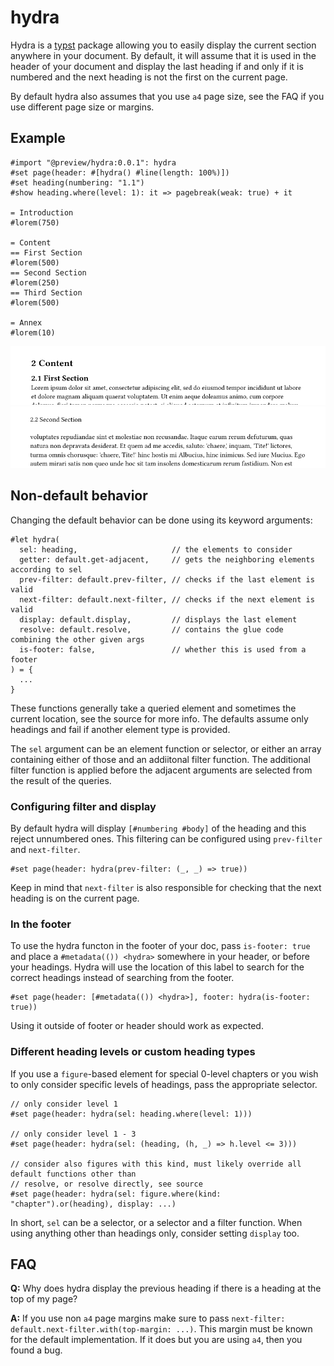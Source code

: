 # hydra
Hydra is a [typst] package allowing you to easily display the current section anywhere in your
document. By default, it will assume that it is used in the header of your document and display
the last heading if and only if it is numbered and the next heading is not the first on the current
page.

By default hydra also assumes that you use `a4` page size, see the FAQ if you use different page
size or margins.

## Example
```typst
#import "@preview/hydra:0.0.1": hydra
#set page(header: #[hydra() #line(length: 100%)])
#set heading(numbering: "1.1")
#show heading.where(level: 1): it => pagebreak(weak: true) + it

= Introduction
#lorem(750)

= Content
== First Section
#lorem(500)
== Second Section
#lorem(250)
== Third Section
#lorem(500)

= Annex
#lorem(10)
```
![example1][example1]
![example2][example2]

## Non-default behavior
Changing the default behavior can be done using its keyword arguments:
```typst
#let hydra(
  sel: heading,                     // the elements to consider
  getter: default.get-adjacent,     // gets the neighboring elements according to sel
  prev-filter: default.prev-filter, // checks if the last element is valid
  next-filter: default.next-filter, // checks if the next element is valid
  display: default.display,         // displays the last element
  resolve: default.resolve,         // contains the glue code combining the other given args
  is-footer: false,                 // whether this is used from a footer
) = {
  ...
}
```
These functions generally take a queried element and sometimes the current location, see the source
for more info. The defaults assume only headings and fail if another element type is provided.

The `sel` argument can be an element function or selector, or either an array containing either
of those and an addiitonal filter function. The additional filter function is applied before the
adjacent arguments are selected from the result of the queries.

### Configuring filter and display
By default hydra will display `[#numbering #body]` of the heading and this reject unnumbered
ones. This filtering can be configured using `prev-filter` and `next-filter`.
```typst
#set page(header: hydra(prev-filter: (_, _) => true))
```

Keep in mind that `next-filter` is also responsible for checking that the next heading is on the
current page.

### In the footer
To use the hydra functon in the footer of your doc, pass `is-footer: true` and place a
`#metadata(()) <hydra>` somewhere in your header, or before your headings. Hydra will use the
location of this label to search for the correct headings instead of searching from the footer.

```typst
#set page(header: [#metadata(()) <hydra>], footer: hydra(is-footer: true))
```

Using it outside of footer or header should work as expected.

### Different heading levels or custom heading types
If you use a `figure`-based element for special 0-level chapters or you wish to only consider
specific levels of headings, pass the appropriate selector.

```typst
// only consider level 1
#set page(header: hydra(sel: heading.where(level: 1)))

// only consider level 1 - 3
#set page(header: hydra(sel: (heading, (h, _) => h.level <= 3)))

// consider also figures with this kind, must likely override all default functions other than
// resolve, or resolve directly, see source
#set page(header: hydra(sel: figure.where(kind: "chapter").or(heading), display: ...)
```

In short, `sel` can be a selector, or a selector and a filter function. When using anything other
than headings only, consider setting `display` too.

## FAQ
**Q:** Why does hydra display the previous heading if there is a heading at the top of my page?

**A:** If you use non `a4` page margins make sure to pass
`next-filter: default.next-filter.with(top-margin: ...)`. This margin must be known for the default
implementation. If it does but you are using `a4`, then you found a bug.

[example1]: example1.png
[example2]: example2.png
[typst]: https://github.com/typst/typst
